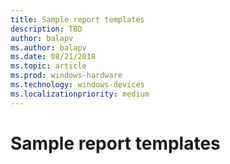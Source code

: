 ```yaml
---
title: Sample report templates
description: TBD 
author: balapv
ms.author: balapv
ms.date: 08/21/2018
ms.topic: article
ms.prod: windows-hardware
ms.technology: windows-devices
ms.localizationpriority: medium
---
```


# Sample report templates
